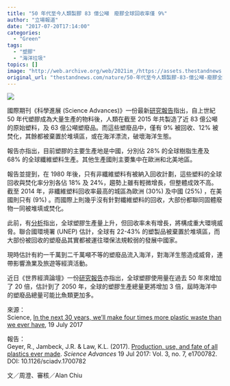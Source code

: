 ```yaml
---
title: "50 年代至今人類製膠 83 億公噸　廢膠全球回收率僅 9%"
author: "立場報道"
date: "2017-07-20T17:14:00"
categories:
  - "Green"
tags:
  - "塑膠"
  - "海洋垃圾"
topics: []
image: "http://web.archive.org/web/2021im_/https://assets.thestandnews.com/media/photos/cry-01_RzUVE.png"
original_url: "thestandnews.com/nature/50-年代至今人類製膠-83-億公噸-廢膠全球回收率僅-9"
---
```

![](http://web.archive.org/web/2021im_/https://assets.thestandnews.com/media/photos/cry-01_RzUVE.png)

國際期刊《科學進展 (Science Advances)》一份最新[研究報告](http://web.archive.org/web/20211229062858/http://advances.sciencemag.org/content/3/7/e1700782.full)指出，自上世紀 50 年代塑膠成為大量生產的物料後，人類在截至 2015 年共製造了近 83 億公噸的原始塑料，及 63 億公噸塑廢品。而這些塑廢品中，僅有 9% 被回收、12% 被焚化，其餘都被棄置於堆填區，或在海洋漂流，破壞海洋生態。

報告亦指出，目前塑膠的主要生產地是中國，分別佔 28% 的全球樹脂生產及 68% 的全球纖維塑料生產。其他生產國則主要集中在歐洲和北美地區。

報告並提到，在 1980 年後，只有非纖維塑料有被納入回收計劃，這些塑料的全球回收與焚化率分別各佔 18% 及 24%，趨勢上雖有輕微增長，但整體成效不高。截至 2014 年，非纖維塑料回收率最高的城區為歐洲 (30%) 及中國 (25%) ，在美國則只有 (9%) 。而國際上則幾乎沒有針對纖維塑料的回收，大部份都聯同固體廢物一同被堆填或焚化。

此前，有[分析](http://web.archive.org/web/20211229062858/http://vitalsigns.worldwatch.org/sites/default/files/vital_signs_trend_plastic_full_pdf.pdf)指出，全球塑膠生產量上升，但回收率未有增長，將構成重大環境威脅。聯合國環境署 (UNEP) 估計，全球有 22-43% 的塑製品被棄置於堆填區，而大部份被回收的塑廢品其實都被運往環保法規較弱的發展中國家。

現時估計有約一千萬到二千萬噸不等的塑廢品流入海洋，對海洋生態造成威脅，連帶影響漁業及旅遊等經濟活動。

近日《世界經濟論壇》一份[研究報告](http://web.archive.org/web/20211229062858/http://www3.weforum.org/docs/WEF_The_New_Plastics_Economy.pdf)亦指出，全球塑膠使用量在過去 50 年來增加了 20 倍，估計到了 2050 年，全球的塑膠生產總量更將增加 3 倍，屆時海洋中的塑廢品總量可能比魚類更加多。

來源：  
Science, [In the next 30 years, we’ll make four times more plastic waste than we ever have](http://web.archive.org/web/20211229062858/http://www.sciencemag.org/news/2017/07/next-30-years-we-ll-make-four-times-more-plastic-waste-we-ever-have), 19 July 2017

報告：  
Geyer, R., Jambeck, J.R. & Law, K.L. (2017). [Production, use, and fate of all plastics ever made](http://web.archive.org/web/20211229062858/http://advances.sciencemag.org/content/3/7/e1700782.full). _Science Advances_ 19 Jul 2017: Vol. 3, no. 7, e1700782. DOI: 10.1126/sciadv.1700782

文／周澄、審核／Alan Chiu